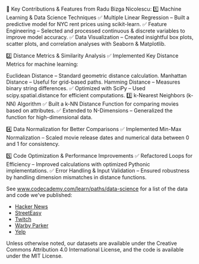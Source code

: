 🚀 Key Contributions & Features from Radu Bizga Nicolescu:
1️⃣ Machine Learning & Data Science Techniques
✅ Multiple Linear Regression – Built a predictive model for NYC rent prices using scikit-learn.
✅ Feature Engineering – Selected and processed continuous & discrete variables to improve model accuracy.
✅ Data Visualization – Created insightful box plots, scatter plots, and correlation analyses with Seaborn & Matplotlib.

2️⃣ Distance Metrics & Similarity Analysis
✅ Implemented Key Distance Metrics for machine learning:

Euclidean Distance – Standard geometric distance calculation.
Manhattan Distance – Useful for grid-based paths.
Hamming Distance – Measures binary string differences.
✅ Optimized with SciPy – Used scipy.spatial.distance for efficient computations.
3️⃣ k-Nearest Neighbors (k-NN) Algorithm
✅ Built a k-NN Distance Function for comparing movies based on attributes.
✅ Extended to N-Dimensions – Generalized the function for high-dimensional data.

4️⃣ Data Normalization for Better Comparisons
✅ Implemented Min-Max Normalization – Scaled movie release dates and numerical data between 0 and 1 for consistency.

5️⃣ Code Optimization & Performance Improvements
✅ Refactored Loops for Efficiency – Improved calculations with optimized Pythonic implementations.
✅ Error Handling & Input Validation – Ensured robustness by handling dimension mismatches in distance functions.




See www.codecademy.com/learn/paths/data-science for a list of the data and code we've published:

- [Hacker News](hacker-news)
- [StreetEasy](streeteasy)
- [Twitch](twitch)
- [Warby Parker](warby-parker)
- [Yelp](yelp)

Unless otherwise noted, our datasets are available under the Creative Commons Attribution 4.0 International License, and the code is available under the MIT License.
